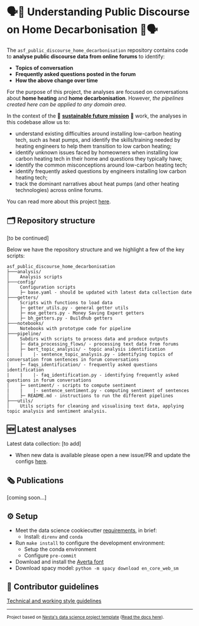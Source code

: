 # 🗣️🌿 Understanding Public Discourse on Home Decarbonisation 🌿🗣️

The `asf_public_discourse_home_decarbonisation` repository contains code to **analyse public discourse data from online forums** to identify:
- **Topics of conversation**
- **Frequently asked questions posted in the forum**
- **How the above change over time**

For the purpose of this project, the analyses are focused on conversations about **home heating** and **home decarbonisation**. However, *the pipelines created here can be applied to any domain area*.

In the context of the 🌿 **[sustainable future mission](https://www.nesta.org.uk/sustainable-future/)** 🌿 work, the analyses in this codebase allow us to:
- understand existing difficulties around installing low-carbon heating tech, such as heat pumps, and identify the skills/training needed by heating engineers to help them transition to low carbon heating;
- identify unknown issues faced by homeowners when installing low carbon heating tech in their home and questions they typically have;
- identify the common misconceptions around low-carbon heating tech;
- identify frequently asked questions by engineers installing low carbon heating tech;
- track the dominant narratives about heat pumps (and other heating technologies) across online forums.

You can read more about this project [here](https://www.nesta.org.uk/project/understanding-public-discourse-on-home-decarbonisation/).

## 🗂️ Repository structure
[to be continued]

Below we have the repository structure and we highlight a few of the key scripts:
```
asf_public_discourse_home_decarbonisation
├───analysis/
│    Analysis scripts
├───config/
│    Configuration scripts
│    ├─ base.yaml - should be updated with latest data collection date
├───getters/
│    Scripts with functions to load data
│    ├─ getter_utils.py - general getter utils
│    ├─ mse_getters.py - Money Saving Expert getters
│    ├─ bh_getters.py - Buildhub getters
├───notebooks/
│    Notebooks with prototype code for pipeline
├───pipeline/
│    Subdirs with scripts to process data and produce outputs
│    ├─ data_processing_flows/ - processing text data from forums
│    ├─ bert_topic_analysis/ - topic analysis identification
|    |    |- sentence_topic_analysis.py - identifying topics of conversation from sentences in forum conversations
│    ├─ faqs_identification/ - frequently asked questions identification
|    |    |- faq_identification.py - identifying frequently asked questions in forum conversations
│    ├─ sentiment/ - scripts to compute sentiment
|    |    |- sentence_sentiment.py - computing sentiment of sentences
│    ├─ README.md - instructions to run the different pipelines
├───utils/
│    Utils scripts for cleaning and visualising text data, applying topic analysis and sentiment analysis.
```

## 🆕 Latest analyses
Latest data collection: [to add]
- When new data is available please open a new issue/PR and update the configs [here](https://github.com/nestauk/asf_public_discourse_home_decarbonisation/blob/dev/asf_public_discourse_home_decarbonisation/config/base.yaml).

## 🗞 Publications
[coming soon...]

## ⚙️ Setup
- Meet the data science cookiecutter [requirements](http://nestauk.github.io/ds-cookiecutter/quickstart), in brief:
  - Install: `direnv` and `conda`
- Run `make install` to configure the development environment:
  - Setup the conda environment
  - Configure `pre-commit`
- Download and install the [Averta font](https://github.com/deblynprado/neon/blob/master/fonts/averta/Averta-Regular.ttf)
- Download spacy model: `python -m spacy download en_core_web_sm`

## 📢 Contributor guidelines

[Technical and working style guidelines](https://github.com/nestauk/ds-cookiecutter/blob/master/GUIDELINES.md)

---

<small><p>Project based on <a target="_blank" href="https://github.com/nestauk/ds-cookiecutter">Nesta's data science project template</a>
(<a href="http://nestauk.github.io/ds-cookiecutter">Read the docs here</a>).
</small>
